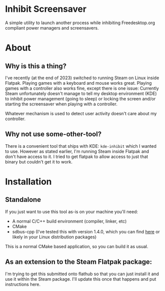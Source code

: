 Inhibit Screensaver
===

A simple utility to launch another process while inhibiting Freedesktop.org compliant power managers and screensavers.

# About

## Why is this a thing?

I've recently (at the end of 2023) switched to running Steam on Linux inside Flatpak.
Playing games with a keyboard and mouse works great. Playing games with a controller also works fine, except there is one issue:
Currently Steam unfortunately doesn't manage to tell my desktop environment (KDE) to inhibit power management (going to sleep) or locking the screen and/or starting the screensaver when playing with a controller.

Whatever mechanism is used to detect user activity doesn't care about my controller.

## Why not use some-other-tool?

There is a convenient tool that ships with KDE: `kde-inhibit` which I wanted to use. However as stated earlier, I'm running Steam inside Flatpak and don't have access to it. I tried to get flatpak to allow access to just that binary but couldn't get it to work.

# Installation

## Standalone
If you just want to use this tool as-is on your machine you'll need:

- A normal C/C++ build environment (compiler, linker, etc)
- CMake
- sdbus-cpp (I've tested this with version 1.4.0, which you can find [here](https://github.com/Kistler-Group/sdbus-cpp) or likely in your Linux distribution packages)

This is a normal CMake based application, so you can build it as usual.

## As an extension to the Steam Flatpak package:
I'm trying to get this submitted onto flathub so that you can just install it and use it within the Steam package.
I'll update this once that happens and put instructions here.
